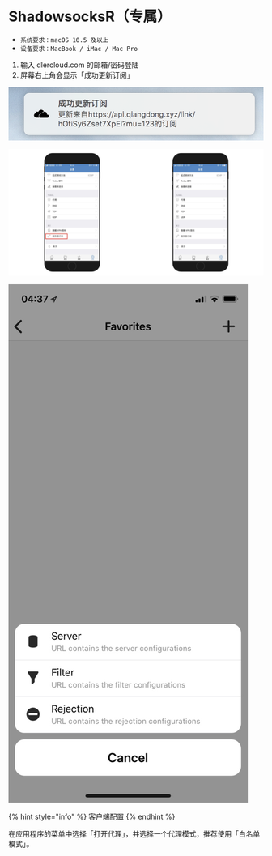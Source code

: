 # ShadowsocksR（专属）

* `系统要求：macOS 10.5 及以上`
* `设备要求：MacBook / iMac / Mac Pro`

1. 输入 dlercloud.com 的邮箱/密码登陆
2. 屏幕右上角会显示「成功更新订阅」

![](../../.gitbook/assets/image%20%2810%29.png)

![](../../.gitbook/assets/image%20%2814%29.png)

![](../../.gitbook/assets/image%20%286%29.png)

{% hint style="info" %}
客户端配置
{% endhint %}

在应用程序的菜单中选择「打开代理」，并选择一个代理模式，推荐使用「白名单模式」。

